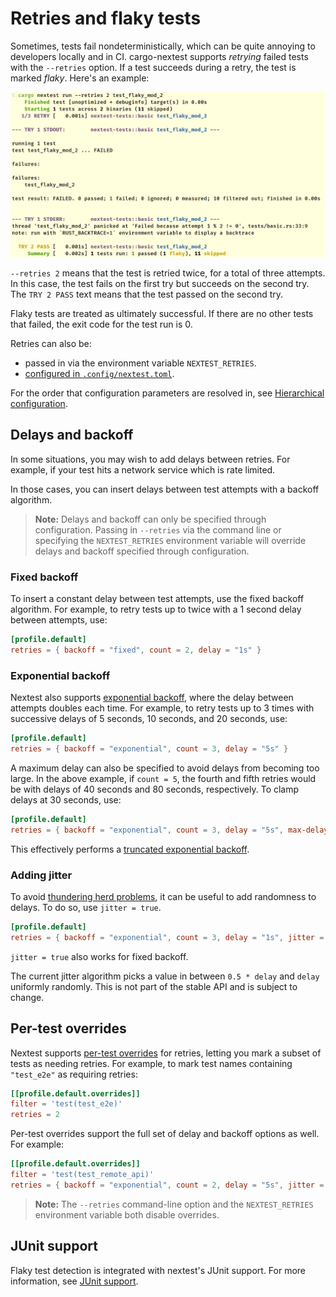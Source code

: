 # Retries and flaky tests

Sometimes, tests fail nondeterministically, which can be quite annoying to developers locally and in CI. cargo-nextest supports *retrying* failed tests with the `--retries` option. If a test succeeds during a retry, the test is marked *flaky*. Here's an example:

![Output of cargo nextest run --retries 2](../static/nextest-retry.png)

`--retries 2` means that the test is retried twice, for a total of three attempts. In this case, the test fails on the first try but succeeds on the second try. The `TRY 2 PASS` text means that the test passed on the second try.

Flaky tests are treated as ultimately successful. If there are no other tests that failed, the exit code for the test run is 0.

Retries can also be:
* passed in via the environment variable `NEXTEST_RETRIES`.
* [configured in `.config/nextest.toml`](configuration.md).

For the order that configuration parameters are resolved in, see [Hierarchical configuration](configuration.md#hierarchical-configuration).

## Delays and backoff

In some situations, you may wish to add delays between retries. For example, if your test hits a network service which is rate limited.

In those cases, you can insert delays between test attempts with a backoff algorithm.

> **Note:** Delays and backoff can only be specified through configuration. Passing in `--retries` via the command line or specifying the `NEXTEST_RETRIES` environment variable will override delays and backoff specified through configuration.

### Fixed backoff

To insert a constant delay between test attempts, use the fixed backoff algorithm. For example, to retry tests up to twice with a 1 second delay between attempts, use:

```toml
[profile.default]
retries = { backoff = "fixed", count = 2, delay = "1s" }
```

### Exponential backoff

Nextest also supports [exponential backoff](https://en.wikipedia.org/wiki/Exponential_backoff), where the delay between attempts doubles each time. For example, to retry tests up to 3 times with successive delays of 5 seconds, 10 seconds, and 20 seconds, use:

```toml
[profile.default]
retries = { backoff = "exponential", count = 3, delay = "5s" }
```

A maximum delay can also be specified to avoid delays from becoming too large. In the above example, if `count = 5`, the fourth and fifth retries would be with delays of 40 seconds and 80 seconds, respectively. To clamp delays at 30 seconds, use:

```toml
[profile.default]
retries = { backoff = "exponential", count = 3, delay = "5s", max-delay = "30s" }
```

This effectively performs a [truncated exponential backoff](https://en.wikipedia.org/wiki/Exponential_backoff#Truncated_exponential_backoff).

### Adding jitter

To avoid [thundering herd problems](https://en.wikipedia.org/wiki/Thundering_herd_problem), it can be useful to add randomness to delays. To do so, use `jitter = true`.

```toml
[profile.default]
retries = { backoff = "exponential", count = 3, delay = "1s", jitter = true }
```

`jitter = true` also works for fixed backoff.

The current jitter algorithm picks a value in between `0.5 * delay` and `delay` uniformly randomly. This is not part of the stable API and is subject to change.

## Per-test overrides

Nextest supports [per-test overrides](per-test-overrides.md) for retries, letting you mark a subset of tests as needing retries. For example, to mark test names containing `"test_e2e"` as requiring retries:

```toml
[[profile.default.overrides]]
filter = 'test(test_e2e)'
retries = 2
```

Per-test overrides support the full set of delay and backoff options as well. For example:

```toml
[[profile.default.overrides]]
filter = 'test(test_remote_api)'
retries = { backoff = "exponential", count = 2, delay = "5s", jitter = true }
```

> **Note:** The `--retries` command-line option and the `NEXTEST_RETRIES` environment variable both disable overrides.

## JUnit support

Flaky test detection is integrated with nextest's JUnit support. For more information, see [JUnit support](junit.md).

